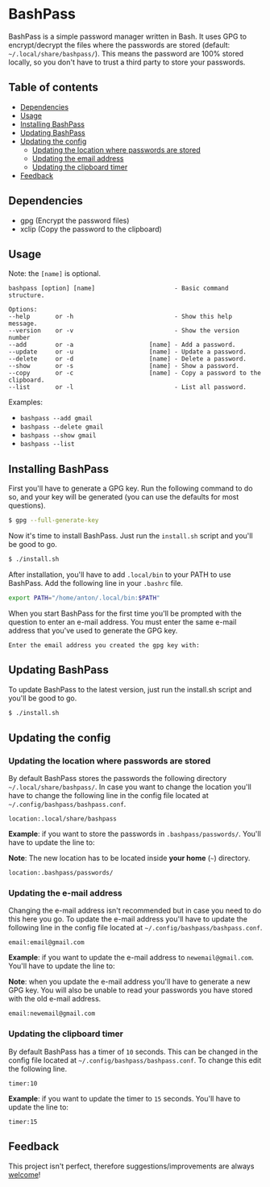 # BashPass
BashPass is a simple password manager written in Bash. It uses GPG to encrypt/decrypt the files where the passwords are stored (default: `~/.local/share/bashpass/`). This means the password are 100% stored locally, so you don't have to trust a third party to store your passwords.

## Table of contents

- [Dependencies](#dependencies)
- [Usage](#usage)
- [Installing BashPass](#installing-bashpass)
- [Updating BashPass](#updating-bashpass)
- [Updating the config](#updating-the-config)
    - [Updating the location where passwords are stored](#updating-the-location-where-passwords-are-stored)
    - [Updating the email address](#updating-the-e-mail-address)
    - [Updating the clipboard timer](#updating-the-clipboard-timer)
- [Feedback](#feedback)

## Dependencies
- gpg (Encrypt the password files)
- xclip (Copy the password to the clipboard)

## Usage
Note: the `[name]` is optional.

```
bashpass [option] [name]                      - Basic command structure.

Options:
--help       or -h                            - Show this help message.
--version    or -v                            - Show the version number
--add        or -a                     [name] - Add a password.
--update     or -u                     [name] - Update a password.
--delete     or -d                     [name] - Delete a password.
--show       or -s                     [name] - Show a password.
--copy       or -c                     [name] - Copy a password to the clipboard.
--list       or -l                            - List all password.
```

Examples: 
- `bashpass --add gmail`
- `bashpass --delete gmail`
- `bashpass --show gmail`
- `bashpass --list`

## Installing BashPass
First you'll have to generate a GPG key. Run the following command to do so, and your key will be generated (you can use the defaults for most questions).

```bash
$ gpg --full-generate-key
```

Now it's time to install BashPass. Just run the `install.sh` script and you'll be good to go.

```bash
$ ./install.sh
```

After installation, you'll have to add `.local/bin` to your PATH to use BashPass. Add the following line in your `.bashrc` file.

```bash
export PATH="/home/anton/.local/bin:$PATH"
```

When you start BashPass for the first time you'll be prompted with the question to enter an e-mail address. You must enter the same e-mail address that you've used to generate the GPG key.

```
Enter the email address you created the gpg key with:
```

## Updating BashPass
To update BashPass to the latest version, just run the install.sh script and you'll be good to go.

```bash
$ ./install.sh
```

## Updating the config
### Updating the location where passwords are stored
By default BashPass stores the passwords the following directory `~/.local/share/bashpass/`. In case you want to change the location you'll have to change the following line in the config file located at `~/.config/bashpass/bashpass.conf`.

```
location:.local/share/bashpass
```

**Example**: if you want to store the passwords in `.bashpass/passwords/`. You'll have to update the line to:

**Note**: The new location has to be located inside **your home** (`~`) directory.

```
location:.bashpass/passwords/
```

### Updating the e-mail address
Changing the e-mail address isn't recommended but in case you need to do this here you go. To update the e-mail address you'll have to update the following line in the config file located at `~/.config/bashpass/bashpass.conf`.

```
email:email@gmail.com
```

**Example**: if you want to update the e-mail address to `newemail@gmail.com`. You'll have to update the line to:

**Note**: when you update the e-mail address you'll have to generate a new GPG key. You will also be unable to read your passwords you have stored with the old e-mail address.

```
email:newemail@gmail.com
```

### Updating the clipboard timer
By default BashPass has a timer of `10` seconds. This can be changed in the config file located at `~/.config/bashpass/bashpass.conf`. To change this edit the following line.

```
timer:10
```

**Example**: if you want to update the timer to `15` seconds. You'll have to update the line to:

```
timer:15
```

## Feedback
This project isn't perfect, therefore suggestions/improvements are always [welcome](https://github.com/TuX-sudo/BashPass/issues)!
